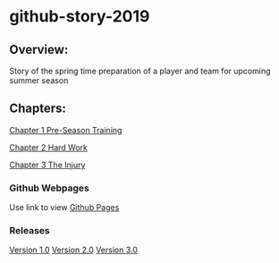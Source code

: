# github-story-2019

## Overview:
Story of the spring time preparation of a player and team for upcoming summer season

## Chapters:

[Chapter 1 Pre-Season Training](chapter01.md)

[Chapter 2 Hard Work](chapter02.md)

[Chapter 3 The Injury](chapter03.md)



### Github Webpages
Use link to view [Github Pages](https://san6d.github.io/github-story-2019/)



### Releases
[Version 1.0](https://github.com/San6D/github-story-2019/releases/tag/v1.0)
[Version 2.0](https://github.com/San6D/github-story-2019/releases/tag/v2.0)
[Version 3.0](https://github.com/San6D/github-story-2019/releases/tag/v3.0)
